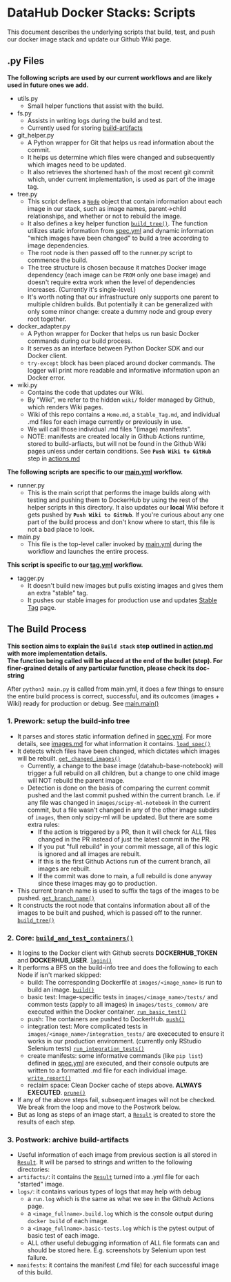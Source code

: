 # DataHub Docker Stacks: Scripts

This document describes the underlying scripts that build, test, and push our docker image stack and update our Github Wiki page.

## .py Files

**The following scripts are used by our current workflows and are likely used in future ones we add.**

- utils.py
  - Small helper functions that assist with the build.
- fs.py
  - Assists in writing logs during the build and test.
  - Currently used for storing [build-artifacts](#3-postwork-archive-build-artifacts)
- git_helper.py
  - A Python wrapper for Git that helps us read information about the commit.
  - It helps us determine which files were changed and subsequently which images need to be updated.
  - It also retrieves the shortened hash of the most recent git commit which, under current implementation, is used as part of the image tag.
- tree.py
  - This script defines a [`Node`](/scripts/tree.py#L8) object that contain information about each image in our stack, such as image names, parent->child relationships, and whether or not to rebuild the image.
  - It also defines a key helper function [`build_tree()`](/scripts/tree.py#L59). The function utilizes static information from [spec.yml](/images/spec.yml) and dynamic information "which images have been changed" to build a tree according to image dependencies.
  - The root node is then passed off to the runner.py script to commence the build.
  - The tree structure is chosen because it matches Docker image dependency (each image can be `FROM` only one base image) and doesn't require extra work when the level of dependencies increases. (Currently it's single-level.)
  - It's worth noting that our infrastructure only supports one parent to multiple children builds. But potentially it can be generalized with only some minor change: create a dummy node and group every root together.
- docker_adapter.py
  - A Python wrapper for Docker that helps us run basic Docker commands during our build process.
  - It serves as an interface between Python Docker SDK and our Docker client.
  - `try-except` block has been placed around docker commands. The logger will print more readable and informative information upon an Docker error.
- wiki.py
  - Contains the code that updates our Wiki.
  - By "Wiki", we refer to the hidden `wiki/` folder managed by Github, which renders Wiki pages.
  - Wiki of this repo contains a `Home.md`, a `Stable_Tag.md`, and individual .md files for each image currently or previously in use.
  - We will call those individual .md files "(image) manifests".
  - NOTE: manifests are created locally in Github Actions runtime, stored to build-arfiacts, but will not be found in the Github Wiki pages unless under certain conditions. See **`Push Wiki to GitHub`** step in [actions.md](actions.md)

**The following scripts are specific to our [main.yml](/.github/workflows/main.yml) workflow.**

- runner.py
  - This is the main script that performs the image builds along with testing and pushing them to DockerHub by using the rest of the helper scripts in this directory. It also updates our **local** Wiki before it gets pushed by **`Push Wiki to GitHub`**. If you're curious about any one part of the build process and don't know where to start, this file is not a bad place to look.
- main.py
  - This file is the top-level caller invoked by [main.yml](/.github/workflows/main.yml) during the workflow and launches the entire process.

**This script is specific to our [tag.yml](/.github/workflows/tag.yml) workflow.**

- tagger.py
  - It doesn't build new images but pulls existing images and gives them an extra "stable" tag.
  - It pushes our stable images for production use and updates [Stable Tag](https://github.com/ucsd-ets/datahub-docker-stack/wiki/Stable-Tag) page.

## The Build Process

**This section aims to explain the `Build stack` step outlined in [action.md](./actions.md/#pipeline-details) with more implementation details.**  
**The function being called will be placed at the end of the bullet (step). For finer-grained details of any particular function, please check its doc-string**

After `python3 main.py` is called from main.yml, it does a few things to ensure the entire build process is correct, successful, and its outcomes (images + Wiki) ready for production or debug. See [main.main()](/scripts/main.py#L15)

### 1. Prework: setup the build-info tree

- It parses and stores static information defined in [spec.yml](/images/spec.yml). For more details, see [images.md](./images.md/#image-stack-details) for what information it contains. [`load_spec()`](/scripts/tree.py#L41)
- It detects which files have been changed, which dictates which images will be rebuilt. [`get_changed_images()`](scripts/git_helper.py#L44)
  - Currently, a change to the base image (datahub-base-notebook) will trigger a full rebuild on all children, but a change to one child image will NOT rebuild the parent image.
  - Detection is done on the basis of comparing the current commit pushed and the last commit pushed within the current branch. I.e. if any file was changed in `images/scipy-ml-notebook` in the current commit, but a file wasn't changed in any of the other image subdirs of `images`, then only scipy-ml will be updated. But there are some extra rules:
    - If the action is triggered by a PR, then it will check for ALL files changed in the PR instead of just the latest commit in the PR.
    - If you put "full rebuild" in your commit message, all of this logic is ignored and all images are rebuilt.
    - If this is the first Github Actions run of the current branch, all images are rebuilt.
    - If the commit was done to main, a full rebuild is done anyway since these images may go to production.
- This current branch name is used to suffix the tags of the images to be pushed. [`get_branch_name()`](scripts/git_helper.py#L39)
- It constructs the root node that contains information about all of the images to be built and pushed, which is passed off to the runner. [`build_tree()`](/scripts/tree.py#L59)

### 2. Core: [`build_and_test_containers()`](/scripts/runner.py#L130)

- It logins to the Docker client with Github secrets **DOCKERHUB_TOKEN** and **DOCKERHUB_USER**. [`login()`](/scripts/docker_adapter.py#L86)
- It performs a BFS on the build-info tree and does the following to each Node if isn't marked skipped:
  - build: The corresponding Dockerfile at `images/<image_name>` is run to build an image. [`build()`](/scripts/docker_adapter.py#L31)
  - basic test: Image-specific tests in `images/<image_name>/tests/` and common tests (apply to all images) in `images/tests_common/` are executed within the Docker container. [`run_basic_test()`](/scripts/runner.py#L94)
  - push: The containers are pushed to DockerHub. [`push()`](/scripts/docker_adapter.py#L104)
  - integration test: More complicated tests in `images/<image_name>/integration_tests/` are exececuted to ensure it works in our production environment. (currently only RStudio Selenium tests) [`run_integration_tests()`](/scripts/runner.py#L111)
  - create manifests: some informative commands (like `pip list`) defined in [spec.yml](/images/spec.yml) are executed, and their console outputs are written to a formatted .md file for each individual image. [`write_report()`](/scripts/wiki.py#L127)
  - reclaim space: Clean Docker cache of steps above. **ALWAYS EXECUTED**. [`prune()`](/scripts/docker_adapter.py#L190)
- If any of the above steps fail, subsequent images will not be checked. We break from the loop and move to the Postwork below.
- But as long as steps of an image start, a [`Result`](/scripts/runner.py#L22) is created to store the results of each step.

### 3. Postwork: archive build-artifacts

- Useful information of each image from previous section is all stored in [`Result`](/scripts/runner.py#L22). It will be parsed to strings and written to the following directories:
- `artifacts/`: it contains the [`Result`](/scripts/runner.py#L22) turned into a .yml file for each "started" image.
- `logs/`: it contains various types of logs that may help with debug
  - a `run.log` which is the same as what we see in the Github Actions page.
  - a `<image_fullname>.build.log` which is the console output during `docker build` of each image.
  - a `<image_fullname>.basic-tests.log` which is the pytest output of basic test of each image.
  - ALL other useful debugging information of ALL file formats can and should be stored here. E.g. screenshots by Selenium upon test failure.
- `manifests`: it contains the manifest (.md file) for each successful image of this build.
